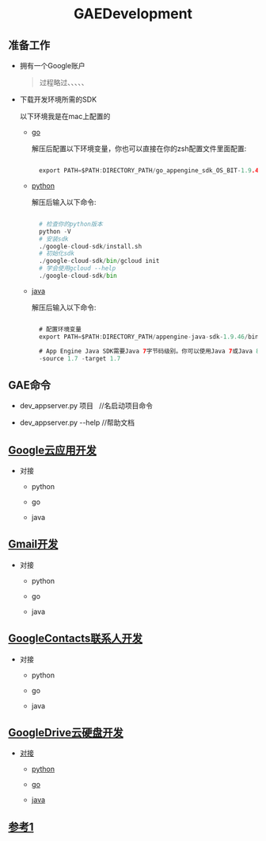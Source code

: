 # <center>GAEDevelopment</center>

## 准备工作
  
* 拥有一个Google账户

   > 过程略过、、、、、

* 下载开发环境所需的SDK 

    以下环境我是在mac上配置的

    * [go](https://cloud.google.com/appengine/docs/go/download)

      解压后配置以下环境变量，你也可以直接在你的zsh配置文件里面配置:

      ```go 

        export PATH=$PATH:DIRECTORY_PATH/go_appengine_sdk_OS_BIT-1.9.46/ 

      ``` 
    * [python](https://cloud.google.com/sdk/docs/)

      解压后输入以下命令:

      ```python 

        # 检查你的python版本
        python -V
        # 安装sdk
        ./google-cloud-sdk/install.sh
        # 初始化sdk
        ./google-cloud-sdk/bin/gcloud init
        # 学会使用gcloud --help
        ./google-cloud-sdk/bin

      ```

    * [java](https://cloud.google.com/appengine/docs/java/download)

      解压后输入以下命令:

      ```java

        # 配置环境变量
        export PATH=$PATH:DIRECTORY_PATH/appengine-java-sdk-1.9.46/bin/

        # App Engine Java SDK需要Java 7字节码级别。你可以使用Java 7或Java 8;一定要设置javac编译器标志来生成1.7字节码：
        -source 1.7 -target 1.7

      ```
      
## GAE命令
    
* dev_appserver.py 项目   //名启动项目命令

* dev_appserver.py --help  //帮助文档

## [Google云应用开发](https://cloud.google.com/appengine/downloads?csw=1)

* 对接

    * python

    * go

    * java
  
## [Gmail开发](https://developers.google.com/gmail/api/guides/)

* 对接

    * python

    * go

    * java

## [GoogleContacts联系人开发](https://developers.google.com/google-apps/contacts/v3/)

* 对接

    * python
    
    * go
    
    * java
    
## [GoogleDrive云硬盘开发](https://developers.google.com/drive/)

* [对接](https://developers.google.com/drive/v2/reference/)

    * [python](https://developers.google.com/drive/v3/web/quickstart/python)
    
    * [go](https://developers.google.com/drive/v3/web/quickstart/go)
    
    * [java](https://developers.google.com/drive/v3/web/quickstart/java)
    
    


## [参考1](http://lampeter123.iteye.com/blog/390536)
